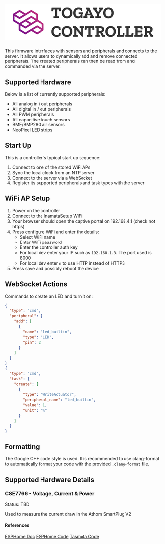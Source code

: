 # ![Inamata Controller](./doc/images/header-logo.png)

This firmware interfaces with sensors and peripherals and connects to the server. It allows users to dynamically add and remove connected peripherals. The created peripherals can then be read from and commanded via the server.

## Supported Hardware

Below is a list of currently supported peripherals:

- All analog in / out peripherals
- All digital in / out peripherals
- All PWM peripherals
- All capacitive touch sensors
- BME/BMP280 air sensors
- NeoPixel LED strips

## Start Up

This is a controller's typical start up sequence:

1. Connect to one of the stored WiFi APs
2. Sync the local clock from an NTP server
3. Connect to the server via a WebSocket
4. Register its supported peripherals and task types with the server

## WiFi AP Setup

1. Power on the controller
2. Connect to the InamataSetup WiFi
3. Your browser should open the captive portal on 192.168.4.1 (check not https)
4. Press configure WiFi and enter the details:
    - Select WiFi name
    - Enter WiFi password
    - Enter the controller auth key
    - For local dev enter your IP such as `192.168.1.3`. The port used is 8000
    - For local dev enter `n` to use HTTP instead of HTTPS
5. Press save and possibly reboot the device

## WebSocket Actions

Commands to create an LED and turn it on:

```json
{
  "type": "cmd",
  "peripheral": {
    "add": [
      {
        "name": "led_builtin",
        "type": "LED",
        "pin": 2
      }
    ]
  }
}
{
  "type": "cmd",
  "task": {
    "create": [
      {
        "type": "WriteActuator",
        "peripheral_name": "led_builtin",
        "value": 1,
        "unit": "%"
      }
    ]
  }
}
```

## Formatting

The Google C++ code style is used. It is recommended to use clang-format to automatically format your code with the provided `.clang-format` file.

## Supported Hardware Details

### CSE7766 - Voltage, Current & Power

Status: TBD

Used to measure the current draw in the Athom SmartPlug V2

#### References

[ESPHome Doc](https://esphome.io/components/sensor/cse7766.html)
[ESPHome Code](https://github.com/esphome/esphome/blob/dev/esphome/components/cse7766/cse7766.cpp)
[Tasmota Code](https://github.com/erocm123/Sonoff-Tasmota/blob/master/sonoff/xnrg_02_cse7766.ino)
